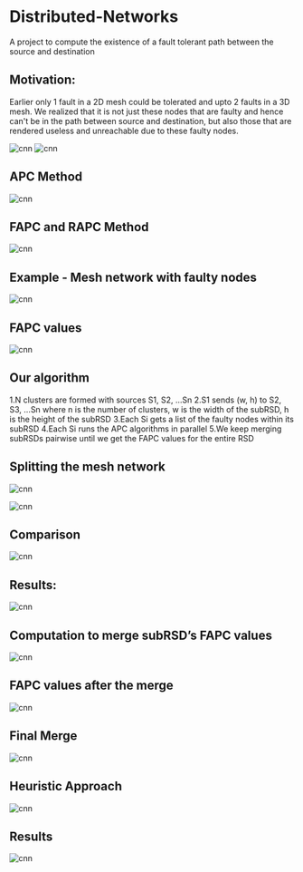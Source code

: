 # Distributed-Networks
A project to compute the existence of a fault tolerant path between the source and destination

## Motivation: 
Earlier only 1 fault in a 2D mesh could be tolerated and upto 2 faults in a 3D mesh.
We realized that it is not just these nodes that are faulty and hence can't be in the path between source and destination, but also those that are rendered useless and unreachable due to these faulty nodes.

![cnn](https://github.com/nikki30/Distributed-Networks/blob/master/img/1.png)
![cnn](https://github.com/nikki30/Distributed-Networks/blob/master/img/2.png)

## APC Method

![cnn](https://github.com/nikki30/Distributed-Networks/blob/master/img/3.png)

## FAPC and RAPC Method

![cnn](https://github.com/nikki30/Distributed-Networks/blob/master/img/4.png)

## Example - Mesh network with faulty nodes

![cnn](https://github.com/nikki30/Distributed-Networks/blob/master/img/5.png)

## FAPC values

![cnn](https://github.com/nikki30/Distributed-Networks/blob/master/img/6.png)

## Our algorithm
1.N clusters are formed with sources S1, S2, ...Sn
2.S1 sends (w, h) to S2, S3, ...Sn where n is the number of clusters, w is the width of the subRSD, h is the height of the subRSD
3.Each Si gets a list of the faulty nodes within its subRSD
4.Each Si runs the APC algorithms in parallel 
5.We keep merging subRSDs pairwise until we get the FAPC values for the entire RSD

## Splitting the mesh network

![cnn](https://github.com/nikki30/Distributed-Networks/blob/master/img/7.png)

![cnn](https://github.com/nikki30/Distributed-Networks/blob/master/img/8.png)

## Comparison

![cnn](https://github.com/nikki30/Distributed-Networks/blob/master/img/9.png)

## Results:

![cnn](https://github.com/nikki30/Distributed-Networks/blob/master/img/10.png)

## Computation to merge subRSD’s FAPC values

![cnn](https://github.com/nikki30/Distributed-Networks/blob/master/img/11.png)

## FAPC values after the merge

![cnn](https://github.com/nikki30/Distributed-Networks/blob/master/img/12.png)

## Final Merge

![cnn](https://github.com/nikki30/Distributed-Networks/blob/master/img/13.png)

## Heuristic Approach

![cnn](https://github.com/nikki30/Distributed-Networks/blob/master/img/14.png)

## Results

![cnn](https://github.com/nikki30/Distributed-Networks/blob/master/img/15.png)




